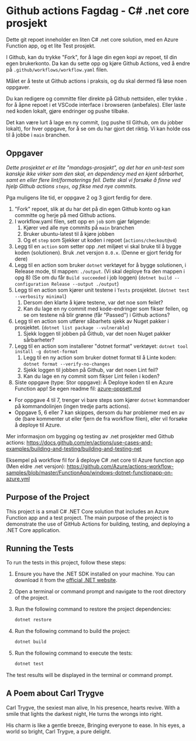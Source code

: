 # Github actions Fagdag - C# .net core prosjekt

Dette git repoet inneholder en liten C# .net core solution, med en Azure Function app, og et lite Test prosjekt.

I Github, kan du trykke "Fork", for å lage din egen kopi av repoet, til din egen brukerkonto.
Da kan du sette opp og kjøre Github Actions, ved å endre på `.github/workflows/workflow.yaml` filen.

Målet er å teste ut Github actions i praksis, og du skal dermed få løse noen oppgaver.

Du kan redigere og committe filer direkte på Github nettsiden, 
eller trykke `.` for å åpne repoet i et VSCode interface i browseren (anbefales).
Eller laste ned koden lokalt, gjøre endringer og pushe tilbake. 

Det kan være lurt å lage en ny commit, (og pushe til Github, om du jobber lokalt), 
for hver oppgave, for å se om du har gjort det riktig. 
Vi kan holde oss til å jobbe i `main` branchen.


## Oppgaver

*Dette prosjektet er et lite "mandags-prosjekt", og det har en unit-test som kanskje ikke virker som den skal, en dependency med en kjent sårbarhet, samt en eller flere lint/formaterings feil.
Dette skal vi forsøke å finne ved hjelp Github actions `steps`, og fikse med nye commits.*

Pga muligens lite tid, er oppgave 2 og 3 gjort ferdig for dere.

1. "Fork" repoet, slik at du har det på din egen Github konto og kan committe og herje på med Github actions.
2. I workflow.yaml filen, sett opp en `job` som gjør følgende: 
   1. Kjører ved alle nye commits på `main` branchen
   2. Bruker ubuntu-latest til å kjøre jobben
   3. Og et `step` som Sjekker ut koden i repoet (`actions/checkout@v4`)
3. Legg til en `action` som setter opp .net miljøet vi skal bruke til å bygge koden (solutionen). Bruk .net versjon `8.0.x`. (Denne er gjort feridg for dere)
4. Legg til en action som bruker `dotnet` verktøyet for å bygge solutionen, i Release mode, til mappen: `./output`. (Vi skal deploye fra den mappen i opg 8) (Se om du får `Build succeeded` i job loggen) (`dotnet build --configuration Release --output ./output`)
5. Legg til en action som kjører unit testene i `Tests` prosjektet. (`dotnet test --verbosity minimal`)
   1. Dersom den klarte å kjøre testene, var det noe som feilet?
   2. Kan du lage en ny commit med kode-endringer som fikser feilen, og se om testene nå blir grønne (får "Passed") i Github actions?
6. Legg til en action som utfører såbarhets sjekk av Nuget pakker i prosjektet. (`dotnet list package --vulnerable`)
   1. Sjekk loggen til jobben på Github, var det noen Nuget pakker sårbarheter?
7. Legg til en action som installerer "dotnet format" verktøyet: `dotnet tool install -g dotnet-format`
   1. Legg til en ny action som bruker dotnet format til å Linte koden: `dotnet format --verify-no-changes`
   2. Sjekk loggen til jobben på Github, var det noen Lint feil? 
   3. Kan du lage en ny commit som fikser Lint feilen i koden?
8. Siste oppgave (type: Stor oppgave): Å Deploye koden til en Azure Function app! Se egen readme fil: [azure-oppsett.md](azure-oppsett.md)


- For oppgave 4 til 7, trenger vi bare steps som kjører `dotnet` kommandoer på kommandolinjen (ingen tredje parts actions).
- Oppgave 5, 6 eller 7 kan skippes, dersom du har problemer med en av de (bare kommenter ut eller fjern de fra workflow filen), eller vil forsøke å deploye til Azure.


Mer informasjon om bygging og testing av .net prosjekter med Github actions: https://docs.github.com/en/actions/use-cases-and-examples/building-and-testing/building-and-testing-net

Eksempel på workflow fil for å deploye C# .net core til Azure function app (Men eldre .net versjon): https://github.com/Azure/actions-workflow-samples/blob/master/FunctionApp/windows-dotnet-functionapp-on-azure.yml 

## Purpose of the Project

This project is a small C# .NET Core solution that includes an Azure Function app and a test project. The main purpose of the project is to demonstrate the use of GitHub Actions for building, testing, and deploying a .NET Core application.

## Running the Tests

To run the tests in this project, follow these steps:

1. Ensure you have the .NET SDK installed on your machine. You can download it from the [official .NET website](https://dotnet.microsoft.com/download).

2. Open a terminal or command prompt and navigate to the root directory of the project.

3. Run the following command to restore the project dependencies:

   ```sh
   dotnet restore
   ```

4. Run the following command to build the project:

   ```sh
   dotnet build
   ```

5. Run the following command to execute the tests:

   ```sh
   dotnet test
   ```

The test results will be displayed in the terminal or command prompt.

## A Poem about Carl Trygve

Carl Trygve, the sexiest man alive,
In his presence, hearts revive.
With a smile that lights the darkest night,
He turns the wrongs into right.

His charm is like a gentle breeze,
Bringing everyone to ease.
In his eyes, a world so bright,
Carl Trygve, a pure delight.
